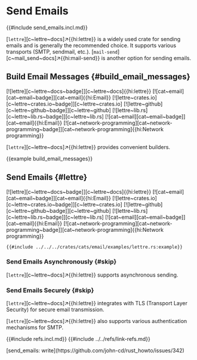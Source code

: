 # Send Emails

{{#include send_emails.incl.md}}

[`lettre`][c~lettre~docs]↗{{hi:lettre}} is a widely used crate for sending emails and is generally the recommended choice. It supports various transports (SMTP, sendmail, etc.). [`mail-send`][c~mail_send~docs]↗{{hi:mail-send}} is another option for sending emails.

## Build Email Messages {#build_email_messages}

[![lettre][c~lettre~docs~badge]][c~lettre~docs]{{hi:lettre}} [![cat~email][cat~email~badge]][cat~email]{{hi:Email}}
[![lettre~crates.io][c~lettre~crates.io~badge]][c~lettre~crates.io]
[![lettre~github][c~lettre~github~badge]][c~lettre~github]
[![lettre~lib.rs][c~lettre~lib.rs~badge]][c~lettre~lib.rs]
[![cat~email][cat~email~badge]][cat~email]{{hi:Email}}
[![cat~network-programming][cat~network-programming~badge]][cat~network-programming]{{hi:Network programming}}

[`lettre`][c~lettre~docs]↗{{hi:lettre}} provides convenient builders.

{{example build_email_messages}}

## Send Emails {#lettre}

[![lettre][c~lettre~docs~badge]][c~lettre~docs]{{hi:lettre}} [![cat~email][cat~email~badge]][cat~email]{{hi:Email}}
[![lettre~crates.io][c~lettre~crates.io~badge]][c~lettre~crates.io]
[![lettre~github][c~lettre~github~badge]][c~lettre~github]
[![lettre~lib.rs][c~lettre~lib.rs~badge]][c~lettre~lib.rs]
[![cat~email][cat~email~badge]][cat~email]{{hi:Email}}
[![cat~network-programming][cat~network-programming~badge]][cat~network-programming]{{hi:Network programming}}

```rust,editable,noplayground
{{#include ../../../crates/cats/email/examples/lettre.rs:example}}
```

### Send Emails Asynchronously {#skip}

[`lettre`][c~lettre~docs]↗{{hi:lettre}} supports asynchronous sending.

### Send Emails Securely {#skip}

[`lettre`][c~lettre~docs]↗{{hi:lettre}} integrates with TLS (Transport Layer Security) for secure email transmission.

[`lettre`][c~lettre~docs]↗{{hi:lettre}} also supports various authentication mechanisms for SMTP.

{{#include refs.incl.md}}
{{#include ../../refs/link-refs.md}}

<div class="hidden">
[send_emails: write](https://github.com/john-cd/rust_howto/issues/342)
</div>
